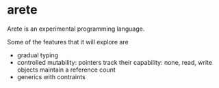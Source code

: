# arete

Arete is an experimental programming language.

Some of the features that it will explore are

* gradual typing
* controlled mutability:
  pointers track their capability: none, read, write
  objects maintain a reference count
* generics with contraints


